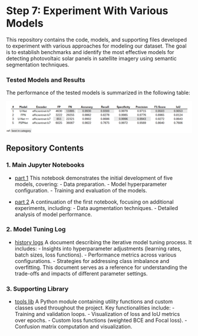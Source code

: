 # Step 7: Experiment With Various Models

This repository contains the code, models, and supporting files developed to experiment with various approaches for modeling our dataset. The goal is to establish benchmarks and identify the most effective models for detecting photovoltaic solar panels in satellite imagery using semantic segmentation techniques.

### Tested Models and Results

The performance of the tested models is summarized in the following table:

<img src="./sup_images/results.png" align="center" width="2048" />

## Repository Contents

### 1. Main Jupyter Notebooks

- [part 1](./PVdetect-modelSelection.ipynb) 
    This notebook demonstrates the initial development of five models, covering:
		- Data preparation.
		- Model hyperparameter configuration.
		- Training and evaluation of the models.
	
- [part 2](./PVdetect-modelSelection_part2.ipynb) 
    A continuation of the first notebook, focusing on additional experiments, including:
		- Data augmentation techniques.
		- Detailed analysis of model performance.

### 2. Model Tuning Log

- [history logs](./modelTuning_logs.pdf)
    A document describing the iterative model tuning process. It includes:
		- Insights into hyperparameter adjustments (learning rates, batch sizes, loss functions).
		- Performance metrics across various configurations.
		- Strategies for addressing class imbalance and overfitting.
    This document serves as a reference for understanding the trade-offs and impacts of different parameter settings.

### 3. Supporting Library

- [tools lib](./S7_tools.py)
    A Python module containing utility functions and custom classes used throughout the project. Key functionalities include:
		- Training and validation loops.
		- Visualization of loss and IoU metrics over epochs.
		- Custom loss functions (weighted BCE and Focal loss).
		- Confusion matrix computation and visualization.
			
			
			
